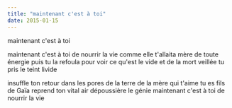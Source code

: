 ```yaml
---
title: "maintenant c'est à toi"
date: 2015-01-15
---
```


maintenant c'est à toi

maintenant c'est à toi de nourrir la vie
comme elle t'allaita mère de toute énergie
puis tu la refoula pour voir ce qu'est le vide
et de la mort veillée tu pris le teint livide

insuffle ton retour dans les pores de la terre
de la mère qui t'aime tu es fils de Gaïa
reprend ton vital air dépoussière le génie
maintenant c'est à toi de nourrir la vie
